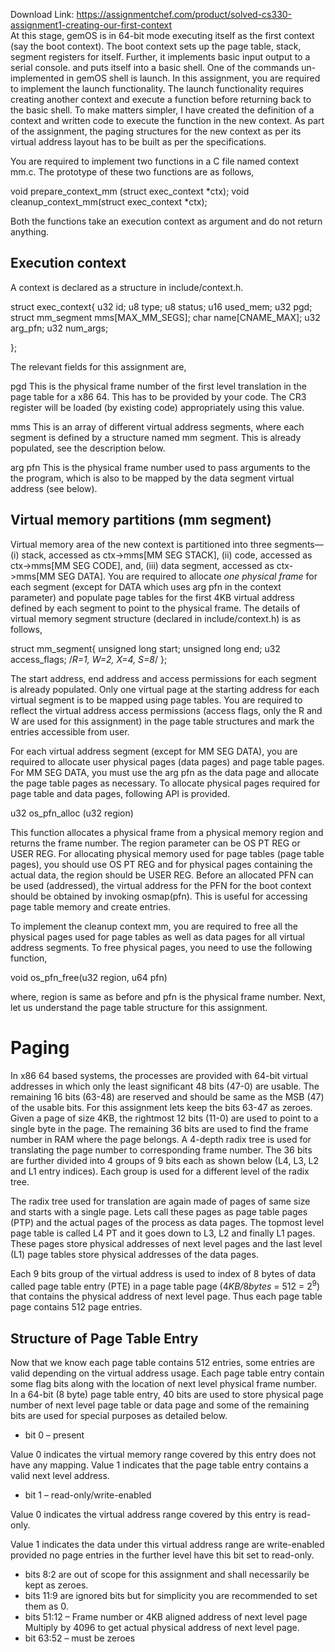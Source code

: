 Download Link: https://assignmentchef.com/product/solved-cs330-assignment1-creating-our-first-context
<br>
At this stage, gemOS is in 64-bit mode executing itself as the first context (say the boot context). The boot context sets up the page table, stack, segment registers for itself. Further, it implements basic input output to a serial console. and puts itself into a basic shell. One of the commands un-implemented in gemOS shell is launch. In this assignment, you are required to implement the launch functionality. The launch functionality requires creating another context and execute a function before returning back to the basic shell. To make matters simpler, I have created the definition of a context and written code to execute the function in the new context. As part of the assignment, the paging structures for the new context as per its virtual address layout has to be built as per the specifications.

You are required to implement two functions in a C file named context mm.c. The prototype of these two functions are as follows,

void prepare_context_mm (struct exec_context *ctx); void cleanup_context_mm(struct exec_context *ctx);

Both the functions take an execution context as argument and do not return anything.

<h2>Execution context</h2>

A context is declared as a structure in include/context.h.

struct exec_context{ u32 id; u8 type; u8 status; u16 used_mem; u32 pgd; struct mm_segment mms[MAX_MM_SEGS]; char name[CNAME_MAX]; u32 arg_pfn; u32 num_args;

};

The relevant fields for this assignment are,

pgd This is the physical frame number of the first level translation in the page table for a x86 64. This has to be provided by your code. The CR3 register will be loaded (by existing code) appropriately using this value.

mms This is an array of different virtual address segments, where each segment is defined by a structure named mm segment. This is already populated, see the description below.

arg pfn This is the physical frame number used to pass arguments to the the program, which is also to be mapped by the data segment virtual address (see below).

<h2>Virtual memory partitions (mm segment)</h2>

Virtual memory area of the new context is partitioned into three segments—(i) stack, accessed as ctx-&gt;mms[MM SEG STACK], (ii) code, accessed as ctx-&gt;mms[MM SEG CODE], and, (iii) data segment, accessed as ctx-&gt;mms[MM SEG DATA]. You are required to allocate <em>one physical frame </em>for each segment (except for DATA which uses arg pfn in the context parameter) and populate page tables for the first 4KB virtual address defined by each segment to point to the physical frame. The details of virtual memory segment structure (declared in include/context.h) is as follows,

struct mm_segment{ unsigned long start; unsigned long end; u32 access_flags;           /*R=1, W=2, X=4, S=8*/ };

The start address, end address and access permissions for each segment is already populated. Only one virtual page at the starting address for each virtual segment is to be mapped using page tables. You are required to reflect the virtual address access permissions (access flags, only the R and W are used for this assignment) in the page table structures and mark the entries accessible from user.

For each virtual address segment (except for MM SEG DATA), you are required to allocate user physical pages (data pages) and page table pages. For MM SEG DATA, you must use the arg pfn as the data page and allocate the page table pages as necessary. To allocate physical pages required for page table and data pages, following API is provided.

u32 os_pfn_alloc (u32 region)

This function allocates a physical frame from a physical memory region and returns the frame number. The region parameter can be OS PT REG or USER REG. For allocating physical memory used for page tables (page table pages), you should use OS PT REG and for physical pages containing the actual data, the region should be USER REG. Before an allocated PFN can be used (addressed), the virtual address for the PFN for the boot context should be obtained by invoking osmap(pfn). This is useful for accessing page table memory and create entries.

To implement the cleanup context mm, you are required to free all the physical pages used for page tables as well as data pages for all virtual address segments. To free physical pages, you need to use the following function,

void os_pfn_free(u32 region, u64 pfn)

where, region is same as before and pfn is the physical frame number. Next, let us understand the page table structure for this assignment.

<h1>Paging</h1>

In x86 64 based systems, the processes are provided with 64-bit virtual addresses in which only the least significant 48 bits (47-0) are usable. The remaining 16 bits (63-48) are reserved and should be same as the MSB (47) of the usable bits. For this assignment lets keep the bits 63-47 as zeroes. Given a page of size 4KB, the rightmost 12 bits (11-0) are used to point to a single byte in the page. The remaining 36 bits are used to find the frame number in RAM where the page belongs. A 4-depth radix tree is used for translating the page number to corresponding frame number. The 36 bits are further divided into 4 groups of 9 bits each as shown below (L4, L3, L2 and L1 entry indices). Each group is used for a different level of the radix tree.

The radix tree used for translation are again made of pages of same size and starts with a single page. Lets call these pages as page table pages (PTP) and the actual pages of the process as data pages. The topmost level page table is called L4 PT and it goes down to L3, L2 and finally L1 pages. These pages store physical addresses of next level pages and the last level (L1) page tables store physical addresses of the data pages.

Each 9 bits group of the virtual address is used to index of 8 bytes of data called page table entry (PTE) in a page table page (4<em>KB/</em>8<em>bytes </em>= 512 = 2<sup>9</sup>) that contains the physical address of next level page. Thus each page table page contains 512 page entries.

<h2>Structure of Page Table Entry</h2>

Now that we know each page table contains 512 entries, some entries are valid depending on the virtual address usage. Each page table entry contain some flag bits along with the location of next level physical frame number. In a 64-bit (8 byte) page table entry, 40 bits are used to store physical page number of next level page table or data page and some of the remaining bits are used for special purposes as detailed below.

<ul>

 <li>bit 0 – present</li>

</ul>

Value 0 indicates the virtual memory range covered by this entry does not have any mapping. Value 1 indicates that the page table entry contains a valid next level address.

<ul>

 <li>bit 1 – read-only/write-enabled</li>

</ul>

Value 0 indicates the virtual address range covered by this entry is read-only.

Value 1 indicates the data under this virtual address range are write-enabled provided no page entries in the further level have this bit set to read-only.

<ul>

 <li>bits 8:2 are out of scope for this assignment and shall necessarily be kept as zeroes.</li>

 <li>bits 11:9 are ignored bits but for simplicity you are recommended to set them as 0.</li>

 <li>bits 51:12 – Frame number or 4KB aligned address of next level page Multiply by 4096 to get actual physical address of next level page.</li>

 <li>bit 63:52 – must be zeroes</li>

</ul>